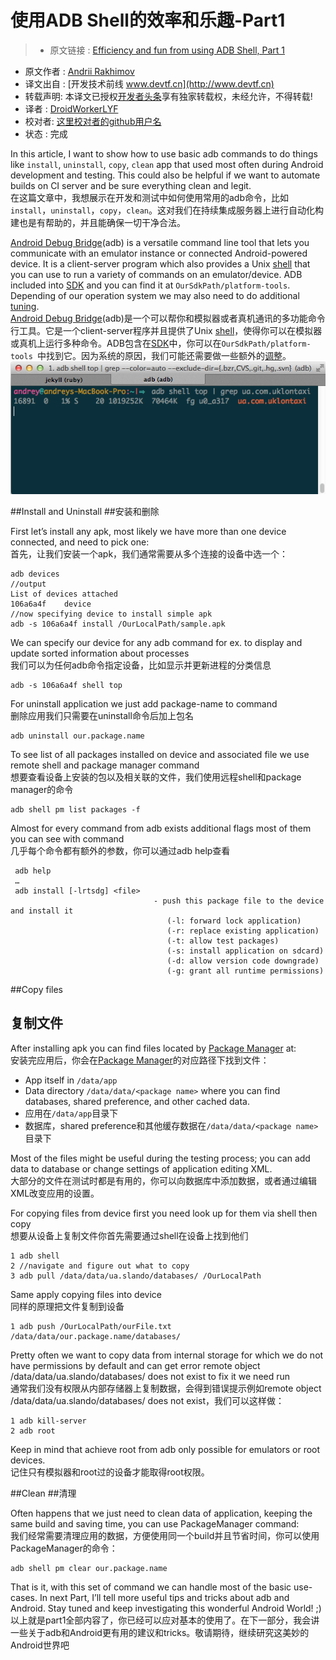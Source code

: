 # 使用ADB Shell的效率和乐趣-Part1
> * 原文链接 : [Efficiency and fun from using ADB Shell, Part 1](https://ar-g.github.io/ADB-Shell-Part-1/?utm_source=Android+Weekly&utm_campaign=9ed0cecaff-Android_Weekly_186&utm_medium=email&utm_term=0_4eb677ad19-9ed0cecaff-337955857)
* 原文作者 : [Andrii Rakhimov](https://ar-g.github.io)
* 译文出自 : [开发技术前线 www.devtf.cn](http://www.devtf.cn)
* 转载声明: 本译文已授权[开发者头条](http://toutiao.io/download)享有独家转载权，未经允许，不得转载!
* 译者 : [DroidWorkerLYF](https://github.com/DroidWorkerLYF) 
* 校对者: [这里校对者的github用户名](github链接)  
* 状态 :  完成 

In this article, I want to show how to use basic adb commands to do
things like `install`, `uninstall`, `copy`, `clean` app that used most
often during Android development and testing. This could also be helpful
if we want to automate builds on CI server and be sure everything clean
and legit.  
在这篇文章中，我想展示在开发和测试中如何使用常用的adb命令，比如`install`，`uninstall`，`copy`，`clean`。这对我们在持续集成服务器上进行自动化构建也是有帮助的，并且能确保一切干净合法。

[Android Debug
Bridge](https://developer.android.com/tools/help/adb.html)(adb) is a
versatile command line tool that lets you communicate with an emulator
instance or connected Android-powered device. It is a client-server
program which also provides a Unix
[shell](https://developer.android.com/tools/help/shell.html) that you
can use to run a variety of commands on an emulator/device. ADB included
into [SDK](https://developer.android.com/sdk/index.html) and you can
find it at `OurSdkPath/platform-tools`. Depending of our operation
system we may also need to do additional
[tuning](https://developer.android.com/tools/device.html#setting-up).  
[Android Debug Bridge](https://developer.android.com/tools/help/adb.html)(adb)是一个可以帮你和模拟器或者真机通讯的多功能命令行工具。它是一个client-server程序并且提供了Unix [shell](https://developer.android.com/tools/help/shell.html)，使得你可以在模拟器或真机上运行多种命令。ADB包含在[SDK](https://developer.android.com/sdk/index.html)中，你可以在`OurSdkPath/platform-tools `中找到它。因为系统的原因，我们可能还需要做一些额外的[调整](https://developer.android.com/tools/device.html#setting-up)。  
![ADB Shell](https://github.com/DroidWorkerLYF/Translate/blob/master/Efficiency%20and%20fun%20from%20using%20ADB/adb_shell.png?raw=true)  

##Install and Uninstall
##安装和删除

First let’s install any apk, most likely we have more than one device
connected, and need to pick one:  
首先，让我们安装一个apk，我们通常需要从多个连接的设备中选一个：

    adb devices
    //output
    List of devices attached
    106a6a4f    device
    //now specifying device to install simple apk
    adb -s 106a6a4f install /OurLocalPath/sample.apk

We can specify our device for any adb command for ex. to display and
update sorted information about processes  
我们可以为任何adb命令指定设备，比如显示并更新进程的分类信息

    adb -s 106a6a4f shell top

For uninstall application we just add package-name to command  
删除应用我们只需要在uninstall命令后加上包名

    adb uninstall our.package.name

To see list of all packages installed on device and associated file we
use remote shell and package manager command  
想要查看设备上安装的包以及相关联的文件，我们使用远程shell和package manager的命令


    adb shell pm list packages -f

Almost for every command from adb exists additional flags most of them
you can see with command  
几乎每个命令都有额外的参数，你可以通过adb help查看

     adb help
     …
     adb install [-lrtsdg] <file>
                                    - push this package file to the device and install it
                                       (-l: forward lock application)
                                       (-r: replace existing application)
                                       (-t: allow test packages)
                                       (-s: install application on sdcard)
                                       (-d: allow version code downgrade)
                                       (-g: grant all runtime permissions)

##Copy files
## 复制文件

After installing apk you can find files located by [Package
Manager](https://dzone.com/articles/depth-android-package-manager) at:  
安装完应用后，你会在[Package Manager](https://dzone.com/articles/depth-android-package-manager)的对应路径下找到文件：

-   App itself in `/data/app`
-   Data directory `/data/data/<package name>` where you can find
    databases, shared preference, and other cached data.
-   应用在`/data/app`目录下
-   数据库，shared preference和其他缓存数据在`/data/data/<package name>`目录下

Most of the files might be useful during the testing process; you can
add data to database or change settings of application editing XML.  
大部分的文件在测试时都是有用的，你可以向数据库中添加数据，或者通过编辑XML改变应用的设置。

For copying files from device first you need look up for them via shell
then copy  
想要从设备上复制文件你首先需要通过shell在设备上找到他们

    1 adb shell 
    2 //navigate and figure out what to copy
    3 adb pull /data/data/ua.slando/databases/ /OurLocalPath

Same apply copying files into device  
同样的原理把文件复制到设备

    1 adb push /OurLocalPath/ourFile.txt /data/data/our.package.name/databases/


Pretty often we want to copy data from internal storage for which we do
not have permissions by default and can get error
remote object /data/data/ua.slando/databases/ does not exist to fix it
we need run  
通常我们没有权限从内部存储器上复制数据，会得到错误提示例如remote object /data/data/ua.slando/databases/ does not exist，我们可以这样做：

    1 adb kill-server
    2 adb root

Keep in mind that achieve root from adb only possible for emulators or
root devices.  
记住只有模拟器和root过的设备才能取得root权限。

##Clean
##清理

Often happens that we just need to clean data of application, keeping
the same build and saving time, you can use PackageManager command:  
我们经常需要清理应用的数据，方便使用同一个build并且节省时间，你可以使用PackageManager的命令：

    adb shell pm clear our.package.name

That is it, with this set of command we can handle most of the basic
use-cases. In next Part, I’ll tell more useful tips and tricks about adb
and Android. Stay tuned and keep investigating this wonderful Android
World! ;)  
以上就是part1全部内容了，你已经可以应对基本的使用了。在下一部分，我会讲一些关于adb和Android更有用的建议和tricks。敬请期待，继续研究这美妙的Android世界吧